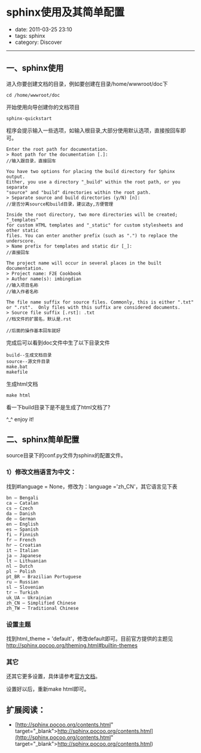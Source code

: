 # sphinx使用及其简单配置

- date: 2011-03-25 23:10
- tags: sphinx
- category: Discover

----------------

## 一、sphinx使用

进入你要创建文档的目录，例如要创建在目录/home/wwwroot/doc下


	cd /home/wwwroot/doc

开始使用向导创建你的文档项目

	sphinx-quickstart

程序会提示输入一些选项，如输入根目录,大部分使用默认选项，直接按回车即可。

	Enter the root path for documentation.
	> Root path for the documentation [.]:
	//输入跟目录，直接回车
	
	You have two options for placing the build directory for Sphinx output.
	Either, you use a directory "_build" within the root path, or you separate
	"source" and "build" directories within the root path.
	> Separate source and build directories (y/N) [n]:
	//是否分离source和build目录，建议选y,方便管理
	
	Inside the root directory, two more directories will be created; "_templates"
	for custom HTML templates and "_static" for custom stylesheets and other static
	files. You can enter another prefix (such as ".") to replace the underscore.
	> Name prefix for templates and static dir [_]:
	//直接回车
	
	The project name will occur in several places in the built documentation.
	> Project name: F2E Cookbook
	> Author name(s): imbingdian
	//输入项目名称
	//输入作者名称
	
	The file name suffix for source files. Commonly, this is either ".txt"
	or ".rst".  Only files with this suffix are considered documents.
	> Source file suffix [.rst]: .txt
	//档文件的扩展名，默认是.rst
	
	//后面的操作基本回车就好

完成后可以看到doc文件中生了以下目录文件

	build--生成文档目录
	source--源文件目录
	make.bat 
	makefile 

生成html文档

	make html

看一下build目录下是不是生成了html文档了?

^_^ enjoy it!


## 二、sphinx简单配置

source目录下的conf.py文件为sphinx的配置文件。

### 1）修改文档语言为中文：

找到#language = None，修改为：language ='zh_CN'，其它语言见下表

	bn – Bengali
	ca – Catalan
	cs – Czech
	da – Danish
	de – German
	en – English
	es – Spanish
	fi – Finnish
	fr – French
	hr – Croatian
	it – Italian
	ja – Japanese
	lt – Lithuanian
	nl – Dutch
	pl – Polish
	pt_BR – Brazilian Portuguese
	ru – Russian
	sl – Slovenian
	tr – Turkish
	uk_UA – Ukrainian
	zh_CN – Simplified Chinese
	zh_TW – Traditional Chinese

### 设置主题

找到html_theme = 'default'，修改default即可。目前官方提供的主题见<a href="http://sphinx.pocoo.org/theming.html#builtin-themes" target="_blank">http://sphinx.pocoo.org/theming.html#builtin-themes</a>

### 其它

还其它更多设置，具体请参考<a href="http://sphinx.pocoo.org/contents.html" target="_blank">官方文档</a>。

设置好以后，重新make html即可。

## 扩展阅读：

* [http://sphinx.pocoo.org/contents.html" target="_blank">http://sphinx.pocoo.org/contents.html](http://sphinx.pocoo.org/contents.html" target="_blank">http://sphinx.pocoo.org/contents.html)

